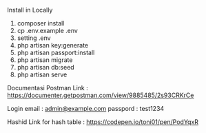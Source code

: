 Install in Locally
1. composer install
2. cp .env.example .env
3. setting .env
4. php artisan key:generate
5. php artisan passport:install
6. php artisan migrate
7. php artisan db:seed
8. php artisan serve

Documentasi Postman
Link : https://documenter.getpostman.com/view/9885485/2s93CRKrCe

Login
email : admin@example.com
passpord : test1234

Hashid
Link for hash table : https://codepen.io/toni01/pen/PodYqxR